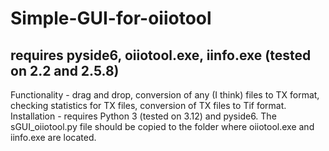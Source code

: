 # Simple-GUI-for-oiiotool

## requires pyside6, oiiotool.exe, iinfo.exe (tested on 2.2 and 2.5.8)

Functionality - drag and drop, conversion of any (I think) files to TX format, checking statistics for TX files, conversion of TX files to Tif format.
Installation - requires Python 3 (tested on 3.12) and pyside6. The sGUI_oiiotool.py file should be copied to the folder where oiiotool.exe and iinfo.exe are located.
